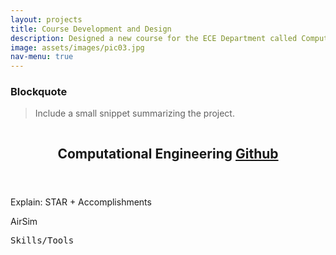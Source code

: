 ```yaml
---
layout: projects
title: Course Development and Design
description: Designed a new course for the ECE Department called Computational Engineering
image: assets/images/pic03.jpg 
nav-menu: true
---
```


<!-- Main -->
<div id="main" class="alt">

<h3>Blockquote</h3>
<blockquote>Include a small snippet summarizing the project.</blockquote>

<section id="one">
	<div class="inner">
		<div class="inner"><span class="image fit"><img src="assets/images/pic10.jpg" alt="" data-position="top center" /> </span></div> 
		<header class="major">
			<h1>Computational Engineering <a href="#" class="icon fa-github"><span class="label">Github</span></a></h1>
		</header>
		<div class="box">
			<p>Explain: STAR + Accomplishments</p>
			<p>AirSim</p>
		</div>
		<samp>Skills/Tools</samp>
	</div>
</section>
</div>
